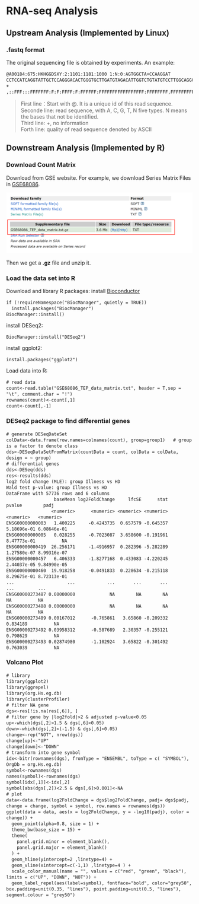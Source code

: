 # RNA-seq Analysis

## Upstream Analysis (Implemented by Linux)

### .fastq format
The original sequencing file is obtained by experiments. An example:
```
@A00184:675:HKHGGDSXY:2:1101:1181:1000 1:N:0:AGTGGCTA+CCAAGGAT
CCTCCATCAGGTATTGCTCCAGGGACACTGGGTGCTTGATGTAGACATTGGTCTGTATGTCCTTGGCAGGCAGCCGCTCCAACTCCGTGTGGAACTCAGCCACCCGGTTCTGGGACAGCAGGAAGAGGAGGTTGAGGCCCAAGAGCTGGT
+
,::FFF:::FFFFFFF:F:F:FFFF:F:FFFFFF:FFFFFFFFFFFFFFFFF:FFFFFFFF,FFFFFFFFFFFFFFFFFFFFFFFFFFFFFFFF,F:FFFFF::FFFFF:FFFFFFFFFFFF,,FFFFFFFFFFFFFF:FFFFFFFFFFF
```

> First line：Start with @. It is a unique id of this read sequence. \
> Seconde line: read sequence, with A, C, G, T, N five types. N means the bases that not be identified. \
> Third line: +, no information \
> Forth line: quality of read sequence denoted by ASCII 

## Downstream Analysis (Implemented by R)
### Download Count Matrix
Download from GSE website. For example, we download Series Matrix Files in [GSE68086](https://www.ncbi.nlm.nih.gov/geo/query/acc.cgi?acc=GSE68086). 

![图1](https://github.com/Saki-JSU/MarkdownImage/blob/main/Fig20210819.png?raw=true)

Then we get a **.gz** file and unzip it. 

### Load the data set into R
Download and library R packages: install [Bioconductor](https://bioconductor.org/install/) 

```
if (!requireNamespace("BiocManager", quietly = TRUE)) 
  install.packages("BiocManager") 
BiocManager::install()
```

install DESeq2:
```
BiocManager::install("DESeq2")
```

install ggplot2: 
```
install.packages("ggplot2")
```

Load data into R:
```
# read data
count<-read.table("GSE68086_TEP_data_matrix.txt", header = T,sep = "\t", comment.char = "!")
rownames(count)<-count[,1]
count<-count[,-1]
```

### DESeq2 package to find differential genes
```
# generate DESeqDateSet
colData<-data.frame(row.names=colnames(count), group=group1)   # group is a factor to denote class
dds<-DESeqDataSetFromMatrix(countData = count, colData = colData, design = ~ group) 
# differential genes
dds<-DESeq(dds)
res<-results(dds)
log2 fold change (MLE): group Illness vs HD 
Wald test p-value: group Illness vs HD 
DataFrame with 57736 rows and 6 columns
                  baseMean log2FoldChange     lfcSE      stat      pvalue        padj
                 <numeric>      <numeric> <numeric> <numeric>   <numeric>   <numeric>
ENSG00000000003   1.400225     -0.4243735  0.657579 -0.645357 5.18696e-01 6.08646e-01
ENSG00000000005   0.028255     -0.7023087  3.658600 -0.191961 8.47773e-01          NA
ENSG00000000419  26.256171     -1.4916957  0.282396 -5.282289 1.27580e-07 8.99316e-07
ENSG00000000457   6.406333     -1.8277168  0.433083 -4.220245 2.44037e-05 9.84990e-05
ENSG00000000460  19.918258     -0.0491833  0.228634 -0.215118 8.29675e-01 8.72313e-01
...                    ...            ...       ...       ...         ...         ...
ENSG00000273487 0.00000000             NA        NA        NA          NA          NA
ENSG00000273488 0.00000000             NA        NA        NA          NA          NA
ENSG00000273489 0.00167012      -0.765861   3.65860 -0.209332    0.834189          NA
ENSG00000273492 0.03958312      -0.587689   2.30357 -0.255121    0.798629          NA
ENSG00000273493 0.02874980      -1.102924   3.65822 -0.301492    0.763039          NA
```

### Volcano Plot
```
# library
library(ggplot2)
library(ggrepel)
library(org.Hs.eg.db)
library(clusterProfiler)
# filter NA gene
dgs<-res[!is.na(res[,6]), ]
# filter gene by |log2fold|>2 & adjusted p-value<0.05
up<-which(dgs[,2]>1.5 & dgs[,6]<0.05)
down<-which(dgs[,2]<(-1.5) & dgs[,6]<0.05)
change<-rep("NOT", nrow(dgs))
change[up]<-"UP"
change[down]<-"DOWN"
# transform into gene symbol
idx<-bitr(rownames(dgs), fromType = "ENSEMBL", toType = c( "SYMBOL"), OrgDb = org.Hs.eg.db)
symbol<-rownames(dgs)
names(symbol)<-rownames(dgs)
symbol[idx[,1]]<-idx[,2]
symbol[abs(dgs[,2])<2.5 & dgs[,6]>0.001]<-NA
# plot
data<-data.frame(log2FoldChange = dgs$log2FoldChange, padj= dgs$padj, change = change, symbol = symbol, row.names = rownames(dgs))
ggplot(data = data, aes(x = log2FoldChange, y = -log10(padj), color = change)) +
  geom_point(alpha=0.8, size = 1) +
  theme_bw(base_size = 15) +
  theme(
    panel.grid.minor = element_blank(),
    panel.grid.major = element_blank()
  ) + 
  geom_hline(yintercept=2 ,linetype=4) + 
  geom_vline(xintercept=c(-1,1) ,linetype=4 ) +
  scale_color_manual(name = "", values = c("red", "green", "black"), limits = c("UP", "DOWN", "NOT")) + 
  geom_label_repel(aes(label=symbol), fontface="bold", color="grey50", box.padding=unit(0.35, "lines"), point.padding=unit(0.5, "lines"), segment.colour = "grey50")
```

